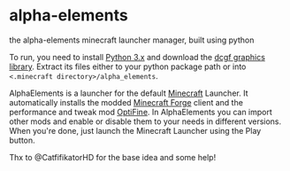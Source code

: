 # alpha-elements
the alpha-elements minecraft launcher manager, built using python

To run, you need to install [Python 3.x](https://python.org) and download the [dcgf graphics library](https://github.com/diam0ndkiller/dcgf). Extract its files either to your python package path or into `<.minecraft directory>/alpha_elements`.

AlphaElements is a launcher for the default [Minecraft](https://minecraft.net) Launcher. 
It automatically installs the modded [Minecraft Forge](https://files.minecraftforge.net) client and the 
performance and tweak mod [OptiFine](https://optifine.net). In AlphaElements you can import 
other mods and enable or disable them to your needs in different 
versions. When you're done, just launch the Minecraft Launcher 
using the Play button.

Thx to @CatfifikatorHD for the base idea and some help!
